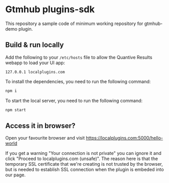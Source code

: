 # Gtmhub plugins-sdk

This repository a sample code of minimum working repository for gtmhub-demo plugin.

## Build & run locally

Add the following to your `/etc/hosts` file to allow the Quantive Results webapp to load your UI app:

```
127.0.0.1 localplugins.com
````

To install the dependencies, you need to run the following command:

```bash
npm i
```

To start the local server, you need to run the following command:

```bash
npm start
```

## Access it in browser?

Open your favourite browser and visit https://localplugins.com:5000/hello-world

If you get a warning "Your connection is not private" you can ignore it and click "Proceed to localplugins.com (unsafe)". The reason here is that the temporary SSL certificate that we're creating is not trusted by the browser, but is needed to establish SSL connection when the plugin is embeded into our page.
